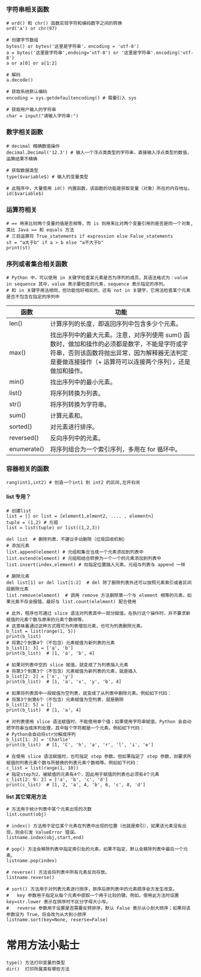 ### 字符串相关函数

    # ord() 和 chr() 函数实现字符和编码数字之间的转换
    ord('a') or chr(97)
    
    # 创建字节数组
    bytes() or bytes('这里是字符串'，encoding = 'utf-8')
    a = bytes('这里是字符串',endoing='utf-8') or '这里是字符串'.encoding('utf-8')
    a or a[0] or a[1:2]
    
    # 解码
    a.decode()
    
    # 获取系统默认编码
    encoding = sys.getdefaultencoding() # 需要引入 sys
    
    # 获取用户输入的字符串
    char = input("请输入字符串:")
    
### 数字相关函数

    # decimal 精确数值操作
    decimal.Decimal('12.3') # 输入一个浮点类类型的字符串，直接输入浮点类型的数值，运算结果不精确
    
    # 获取数据类型
    type($variable$) # 输入的变量类型
    
    # 此程序中，大量使用 id() 内置函数，该函数的功能是获取变量（对象）所在的内存地址。
    id($variable$)

### 运算符相关

    # == 用来比较两个变量的值是否相等，而 is 则用来比对两个变量引用的是否是同一个对象,类比 Java == 和 equals 方法
    # 三目运算符 True_statements if expression else False_statements
    st = "a大于b" if a > b else "a不大于b"
    print(st)
    
### 序列或者集合相关函数

    # Python 中，可以使用 in 关键字检查某元素是否为序列的成员，其语法格式为：value in sequence 其中，value 表示要检查的元素，sequence 表示指定的序列。
    # 和 in 关键字用法相同，但功能恰好相反的，还有 not in 关键字，它用法检查某个元素是否不包含在指定的序列中
    
|  函数   | 功能  |
|  ----  | ----  |
| len()  | 计算序列的长度，即返回序列中包含多少个元素。 |
| max()  | 找出序列中的最大元素。注意，对序列使用 sum() 函数时，做加和操作的必须都是数字，不能是字符或字符串，否则该函数将抛出异常，因为解释器无法判定是要做连接操作（+ 运算符可以连接两个序列），还是做加和操作。 |
| min()  | 找出序列中的最小元素。|
| list()  | 将序列转换为列表。 |
| str()  | 将序列转换为字符串。 |
| sum()  |  计算元素和。|
| sorted()  |  对元素进行排序。|
| reversed()  |	反向序列中的元素。  |
| enumerate()  | 将序列组合为一个索引序列，多用在 for 循环中。 |

### 容器相关的函数

    rang(int1,int2) # 创造一个int1 到 int2 的区间,左开右闭
    
#### list 专用？

    # 创建list
    list = [] or list = [element1,elment2, .... , elementn]
    tuple = (1,2) # 元祖 
    list = list(tuple) or list((1,2,3))
    
    del list  # 删除列表，不建议手动删除（垃圾回收机制）
    # 添加元素
    list.append(element) # 元组和集合当成一个元素添加到列表中
    list.extend(element) # 元组和结合转换为一个一个的元素添加到列表中
    list.insert(index,element) # 向指定位置插入元素，元组与列表与 append 一样
    
    # 删除元素
    del list[1] or del list[1:2]  # del 除了删除列表外还可以按照元素索引或者区间段删除元素
    list.remove(element)  # 调用 remove 方法删除第一个与 element 相等的元素，如果元素不存会报错，最好与 list.count(elelment) 配合使用
    
    # 此外，程序也可通过 slice 语法对列表其中一部分赋值。在执行这个操作时，并不要求新赋值的元素个数与原来的元素个数相等。
    # 这意味着通过这种方式既可为列表增加元素，也可为列表删除元素。
    b_list = list(range(1, 5))
    print(b_list)
    # 将第2个到第4个（不包含）元素赋值为新列表的元素
    b_list[1: 3] = ['a', 'b']
    print(b_list)  # [1, 'a', 'b', 4]
    
    # 如果对列表中空的 slice 赋值，就变成了为列表插入元素
    # 将第3个到第3个（不包含）元素赋值为新列表的元素，就是插入
    b_list[2: 2] = ['x', 'y']
    print(b_list)  # [1, 'a', 'x', 'y', 'b', 4]
    
    # 如果将列表其中一段赋值为空列表，就变成了从列表中删除元素。例如如下代码：
    # 将第3个到第6个（不包含）元素赋值为空列表，就是删除
    b_list[2: 5] = []
    print(b_list)  # [1, 'a', 4]
    
    # 对列表使用 slice 语法赋值时，不能使用单个值；如果使用字符串赋值，Python 会自动把字符串当成序列处理，其中每个字符都是一个元素。例如如下代码：
    # Python会自动将str分解成序列
    b_list[1: 3] = 'Charlie'
    print(b_list)  # [1, 'C', 'h', 'a', 'r', 'l', 'i', 'e']
    
    # 在使用 slice 语法赋值时，也可指定 step 参数。但如果指定了 step 参数，则要求所赋值的列表元素个数与所替换的列表元素个数相等。例如如下代码：
    c_list = list(range(1, 10))
    # 指定step为2，被赋值的元素有4个，因此用于赋值的列表也必须有4个元素
    c_list[2: 9: 2] = ['a', 'b', 'c', 'd']
    print(c_list)  # [1, 2, 'a', 4, 'b', 6, 'c', 8, 'd']
    
**list 其它常用方法**

    # 方法用于统计列表中某个元素出现的次数
    list.count(obj)
    
    # index() 方法用于定位某个元素在列表中出现的位置（也就是索引），如果该元素没有出现，则会引发 ValueError 错误。
    listname.index(obj,start,end)
    
    # pop() 方法会移除列表中指定索引处的元素，如果不指定，默认会移除列表中最后一个元素。
    listname.pop(index)

    # reverse() 方法会将列表中所有元素反向存放。
    listname.reverse()
    
    # sort() 方法用于对列表元素进行排序，排序后原列表中的元素顺序会方发生改变。
    #   key 参数用于指定从每个元素中提取一个用于比较的键。例如，使用此方法时设置 key=str.lower 表示在排序时不区分字母大小写。
    #   reverse 参数用于设置是否需要反转排序，默认 False 表示从小到大排序；如果将该参数设为 True，将会改为从大到小排序
    listname.sort(key=None, reserse=False)
    
# 常用方法小贴士

    type() 方法打印变量的类型
    dir()  打印所属类有哪些方法